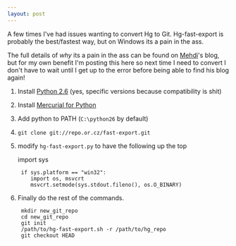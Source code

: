 ```yaml
---
layout: post
---
```

A few times I've had issues wanting to convert Hg to Git. Hg-fast-export is probably the best/fastest way, but on Windows its a pain in the ass.

The full details of *why* its a pain in the ass can be found on [Mehdi](http://www.mehdi-khalili.com/migrating-from-mercurial-to-git)'s blog, but for my own benefit I'm posting this here so next time I need to convert I don't have to wait until I get up to the error before being able to find his blog again!

1. Install [Python 2.6](http://www.python.org/download/releases/2.6.6/) (yes, specific versions because compatibility is shit)
2. Install [Mercurial for Python](https://bitbucket.org/tortoisehg/thg-winbuild/downloads/mercurial-2.2.2.win32-py2.6.exe)
3. Add python to PATH (`C:\python26` by default) 
4. `git clone git://repo.or.cz/fast-export.git`
5. modify `hg-fast-export.py` to have the following up the top

	import sys

		if sys.platform == "win32":
		   import os, msvcrt
		   msvcrt.setmode(sys.stdout.fileno(), os.O_BINARY)
	
6. Finally do the rest of the commands.  

		mkdir new_git_repo
		cd new_git_repo
		git init
		/path/to/hg-fast-export.sh -r /path/to/hg_repo
		git checkout HEAD
